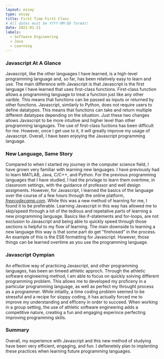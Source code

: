 ```yaml
---
layout: essay
type: essay
title: First Time First Class
# All dates must be YYYY-MM-DD format!
date: 2021-01-21
labels:
  - Software Engineering
  - Java
  - Learning
---
```


### Javascript At A Glance

Javascript, like the other languages I have learned, is a high-level programming language and, so far, has been relatively easy to learn and use. The main difference with Javascript is that Javascript is the first language I have learned that uses first-class functions. First-class function allows a programming language to treat a function just like any other varible. This means that functions can be passed as inputs or returned by other functions. Javascript, similarly to Python, does not require users to define datatypes. This means that functions can take and return multiple different datatypes depending on the situation. Just these two changes allows Javascript to be more intuitive and higher level than other programming langauges. The use of first-class fuctions has been difficult for me. However, once I get use to it, it will greatly improve my usage of Javascript. Overall, I have been enjoying the Javascript programming language.

### New Language, Same Story

Compared to when I started my journey in the computer science field, I have grown very familiar with learning new languages. I have previously had to learn MATLAB, Java, C/C++, and Python. For the previous programming languages that I have studied, I had the privlage to learn them overtime, in classroom settings, with the guidance of professor and well design assigments. However, for Javascript, I learned the basics of the language over the course of a few hours through the online platform, [*freecodecamp.com*](https://www.freecodecamp.org/learn/). While this was a new method of learning for me, I found it to be preferable. Learning Javascript in this way has allowed me to skip/speed through a lot of the tedious and repetative parts of learning a new programming language. Basics like if-statements and for-loops, are not exclusion to Javascript and being able to quickly speed through those sections is helpful to my flow of learning. The main downside to learning a new language this way is that some part do get "firehosed" in the process. An example of this is the ES6 formatting for Javascript. However, those things can be learned overtime as you use the programming language.

### Javascript Oympian 

An effective way of practicing Javascript, and other programming languages, has been an timeed athletic approch. Through the athletic software engineering method, I am able to focus on quickly solving different programming problem. This allows me to developed my proficeny in a particular programming language, as well as perfect my throught process as a programmer. While intiallly, a time coding problem seemed to be stressful and a recipe for sloppy coding, it has actually forced me to improve my understanding and efficeny in order to succeed. When working in a group setting, the use of athletic software engineering adds a competitive nature, creating a fun and engaging experince perfecting improving programming skills.

### Summary

Overall, my experience with Javascript and this new method of studying have been very efficient, engaging, and fun. I defienetely plan to implenting these practices when learning future programming languages.  



